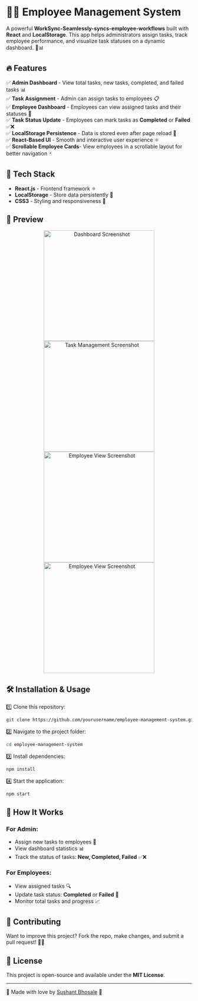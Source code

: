 # 👨‍💼 Employee Management System

A powerful **WorkSync-Seamlessly-syncs-employee-workflows** built with **React** and **LocalStorage**. This app helps administrators assign tasks, track employee performance, and visualize task statuses on a dynamic dashboard. 🚀📊

## 🔥 Features

✅ **Admin Dashboard** - View total tasks, new tasks, completed, and failed tasks 📊  
✅ **Task Assignment** - Admin can assign tasks to employees 📋  
✅ **Employee Dashboard** - Employees can view assigned tasks and their statuses 🏢  
✅ **Task Status Update** - Employees can mark tasks as **Completed** or **Failed** ✅❌  
✅ **LocalStorage Persistence** - Data is stored even after page reload 🔄  
✅ **React-Based UI** - Smooth and interactive user experience ⚛️  
✅ **Scrollable Employee Cards**- View employees in a scrollable layout for better navigation 🃏

## 🚀 Tech Stack

- **React.js** - Frontend framework ⚛️
- **LocalStorage** - Store data persistently 💾
- **CSS3** - Styling and responsiveness 🎨

## 📸 Preview

<p align="center">
  <img src="assetslogin.png" alt="Dashboard Screenshot" width="300">
  <img src="assets/admin.png" alt="Task Management Screenshot" width="300">
  <img src="assets/emp.png" alt="Employee View Screenshot" width="300">
    <img src="assets/empscroll.png" alt="Employee View Screenshot" width="300">
</p>

## 🛠️ Installation & Usage

1️⃣ Clone this repository:
```bash
git clone https://github.com/yourusername/employee-management-system.git
```

2️⃣ Navigate to the project folder:
```bash
cd employee-management-system
```

3️⃣ Install dependencies:
```bash
npm install
```

4️⃣ Start the application:
```bash
npm start
```

## 🎯 How It Works

### **For Admin:**
- Assign new tasks to employees 📝
- View dashboard statistics 📊
- Track the status of tasks: **New, Completed, Failed** ✅❌

### **For Employees:**
- View assigned tasks 🔍
- Update task status: **Completed** or **Failed** 📌
- Monitor total tasks and progress 📈

## 🤝 Contributing

Want to improve this project? Fork the repo, make changes, and submit a pull request! 🚀💡

## 📜 License

This project is open-source and available under the **MIT License**.

---

💖 Made with love by [Sushant Bhosale](https://github.com/Sushant1805) 🚀

